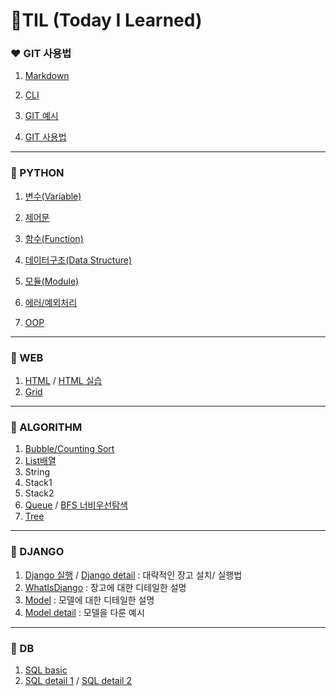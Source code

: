 <h1>🌱TIL (Today I Learned)</h1>

### ❤ GIT 사용법

1. [Markdown](startcamp/마크다운md)
2. [CLI](startcamp/CLI.md)

3. [GIT 예시](startcamp/git예시.md)

4. [GIT 사용법](startcamp/Git.md)

-----

### 🧡 PYTHON

1. [변수(Variable)](Python/변수(Variable).md)

2. [제어문](Python/제어문(조건문,반복문).md)
3. [함수(Function)](Python/함수(function).md)
4. [데이터구조(Data Structure)](Python/데이터구조(DataStructure).md)
5. [모듈(Module)](Python/모듈(Module).md)
6. [에러/예외처리](Python/에러,예외처리(Error,ExceptionHandling).md)
7. [OOP](Python/OOP.md)

-----

### 💛 WEB

1. [HTML](Web/HTML.md) / [HTML 실습](Web/HTML+.md)
3. [Grid](Web/grid.md)

----

### 💚 ALGORITHM

1. [Bubble/Counting Sort](Algorithm/Bubble,Counting_sort.md)
2. [List배열](Algorithm/List.md)
3. String
3. Stack1
3. Stack2
3. [Queue](Algorithm/Queue.md) / [BFS 너비우선탐색](Algorithm/BFS.md)
3. [Tree](Algorithm/Tree.md)

---

### 💙 DJANGO

1. [Django 실행](Django/Django.md) / [Django detail](Django/Djangodetail.md) : 대략적인 장고 설치/ 실행법
2. [WhatIsDjango](Django/WhatIsDjango.md) : 장고에 대한 디테일한 설명
3. [Model](Django/Model.md) : 모델에 대한 디테일한 설명
2. [Model detail](Django/Modeldetail.md) : 모델을 다룬 예시

----

### 💜 DB

1. [SQL basic](DB/SQL.md)
2. [SQL detail 1](DB/SQL_5,md) / [SQL detail 2](DB/SQL_6,md)

